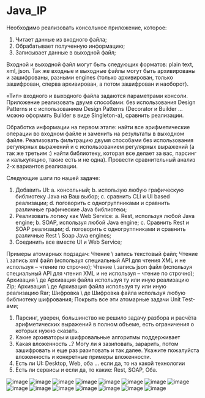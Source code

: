 # Java_IP
 
Необходимо реализовать консольное приложение, которое:

1)  Читает данные из входного файла;
2)  Обрабатывает полученную информацию;
3)  Записывает данные в выходной файл;
 
Входной и выходной файл могут быть следующих форматов: plain text, xml, json. Так же входные и выходные файлы могут быть архивированы и зашифрованы, разными engines (только архивирован, только зашифрован, сперва архивирован, а потом зашифрован и наоборот).
 
«Тип» входного и выходного файла задаются параметрами консоли.
Приложение реализовать двумя способами: без использования Design Patterns и c использованием Design Patterns (Decorator и Builder … можно оформить Builder в виде Singleton-а), сравнить реализации.
 
Обработка информации на первом этапе: найти все арифметические операции во входном файле и заменить на результаты в выходном файле.
Реализовать фильтрацию двумя способами без использования регулярных выражений и с использованием регулярных выражений (а так же третьим :) найти библиотеку, которая все делает за вас, парсинг и калькуляцию, такие есть и не одна). Провести сравнительный анализ 2-х вариантов реализации.
 
Следующие шаги по нашей задаче:
1)  Добавить UI:
    a.  консольный;
    b.  использую любую графическую библиотеку Java на Ваш выбор;
    c.  сравнить CLI и UI based реализации;
    d.  поговорить с одногруппниками и сравнить различные графические Java библиотеки;
2)  Реализовать логику как Web Service:
    a.  Rest, используя любой Java engine;
    b.  SOAP, используя любой Java engine;
    c.  Сравнить Rest и SOAP реализации;
    d.  поговорить с одногруппниками и сравнить различные Rest \ Soap Java engines;
3)  Соединить все вместе UI и Web Service;

Примеры атомарных подзадач:
Чтение \ запись текстовый файл;
Чтение \ запись xml файл (используя специальный API для чтения XML и не используя – чтение по строчно);
Чтение \ запись json файл (используя специальный API для чтения XML и не используя – чтение по строчно);
Архивация \ де Архивация файла используя ту или иную реализацию Zip;
Архивация \ де Архивация файла используя ту или иную реализацию Rar;
Шифровка \ де Шифровка файла используя любую библиотеку шифрования;
Покрыть все эти атомарные задачи Unit Test-ами;

1) Парсинг, уверен, большинство не решило задачу разбора и расчёта арифметических выражений в полном объеме, есть ограничения о которых нужно сказать.
2) Какие архиваторы и шифровальные алгоритмы поддерживает
3) Какая вложенность ..? Могу ли я зазиповать, зарарить, потом зашифровать и еще раз разиповать и так далее. Укажите пожалуйста вложенность и конкретные примеры вложенности.
4) Есть ли UI: Desktop, Web, оба ... если да, то на какой технологии
5) Есть ли сервисы и если да, то какие: Rest, SOAP, Оба.

![image](https://github.com/Ilusha2004/Java_IP/blob/main/src/res/images/Screenshot%202023-01-17%20015046.png)
![image](https://github.com/Ilusha2004/Java_IP/blob/main/src/res/images/Screenshot%202023-01-17%20015103.png)
![image](https://github.com/Ilusha2004/Java_IP/blob/main/src/res/images/Screenshot%202023-01-17%20015155.png)
![image](https://github.com/Ilusha2004/Java_IP/blob/main/src/res/images/Screenshot%202023-01-17%20015210.png)
![image](https://github.com/Ilusha2004/Java_IP/blob/main/src/res/images/Screenshot%202023-01-17%20015221.png)
![image](https://github.com/Ilusha2004/Java_IP/blob/main/src/res/images/Screenshot%202023-01-17%20015237.png)
![image](https://github.com/Ilusha2004/Java_IP/blob/main/src/res/images/Screenshot%202023-01-17%20015248.png)
![image](https://github.com/Ilusha2004/Java_IP/blob/main/src/res/images/Screenshot%202023-01-17%20015302.png)
![image](https://github.com/Ilusha2004/Java_IP/blob/main/src/res/images/Screenshot%202023-01-17%20015315.png)
![image](https://github.com/Ilusha2004/Java_IP/blob/main/src/res/images/Screenshot%202023-01-17%20015329.png)
![image](https://github.com/Ilusha2004/Java_IP/blob/main/src/res/images/Screenshot%202023-01-17%20015329.png)
![image](https://github.com/Ilusha2004/Java_IP/blob/main/src/res/images/Screenshot%202023-01-17%20015339.png)
![image](https://github.com/Ilusha2004/Java_IP/blob/main/src/res/images/Screenshot%202023-01-17%20015355.png)
![image](https://github.com/Ilusha2004/Java_IP/blob/main/src/res/images/Screenshot%202023-01-17%20015421.png)
![image](https://github.com/Ilusha2004/Java_IP/blob/main/src/res/images/Screenshot%202023-01-17%20015516.png)





